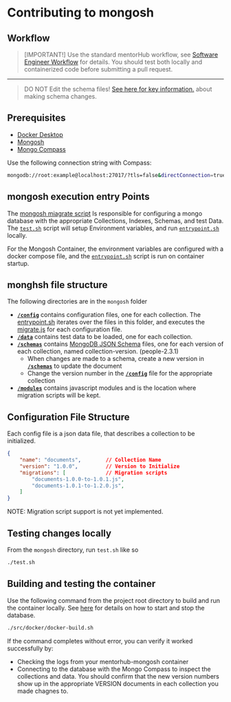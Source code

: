 # Contributing to mongosh

## Workflow

> [IMPORTANT!]
Use the standard mentorHub workflow, see [Software Engineer Workflow](https://github.com/agile-learning-institute/mentorHub/tree/main#software-engineer-workflow) for details. You should test both locally and containerized code before submitting a pull request.
---
> DO NOT Edit the schema files! [See here for key information.](./src/mongosh/schemas/README.md) about making schema changes.

## Prerequisites

- [Docker Desktop](https://www.docker.com/products/docker-desktop/)
- [Mongosh](https://www.mongodb.com/docs/mongodb-shell/install/)
- [Mongo Compass](https://www.mongodb.com/try/download/compass)

Use the following connection string with Compass:

```bash
mongodb://root:example@localhost:27017/?tls=false&directConnection=true
```

## mongosh execution entry Points

The [mongosh miagrate script](./src/mongosh/migrate.js) Is responsible for configuring a mongo database with the appropriate Collections, Indexes, Schemas, and test Data. The [``test.sh``](./src/mongosh/test.sh) script will setup Environment variables, and run [``entrypoint.sh``](./src/mongosh/entrypoint.sh) locally.

For the Mongosh Container, the environment variables are configured with a docker compose file, and the [``entrypoint.sh``](./src/mongosh/entrypoint.sh) script is run on container startup.

## monghsh file structure

The following directories are in the ``mongosh`` folder

- [**``/config``**](./src/mongosh/config/) contains configuration files, one for each collection. The [entrypoint.sh](./src/mongosh/entrypoint.sh) iterates over the files in this folder, and executes the [migrate.js](./src/mongosh/migrate.js) for each configuration file.
- [**``/data``**](./src/mongosh/data/) contains test data to be loaded, one for each collection.
- [**``/schemas``**](./src/mongosh/schemas/) contains [MongoDB JSON Schema](https://www.mongodb.com/docs/manual/reference/operator/query/jsonSchema/#json-schema) files, one for each version of each collection, named collection-version. (people-2.3.1)
  - When changes are made to a schema, create a new version in [**``/schemas``**](./src/mongosh/schemas/) to update the document
  - Change the version number in the [**``/config``**](./src/mongosh/config/) file for the appropriate collection
- [**``/modules``**](./src/mongosh/modules/) contains javascript modules and is the location where migration scripts will be kept.

## Configuration File Structure

Each config file is a json data file, that describes a collection to be initialized.

```json
{
    "name": "documents",        // Collection Name
    "version": "1.0.0",         // Version to Initialize
    "migrations": [             // Migration scripts
        "documents-1.0.0-to-1.0.1.js",
        "documents-1.0.1-to-1.2.0.js",
    ]
}
```

NOTE: Migration script support is not yet implemented.

## Testing changes locally

From the `mongosh` directory, run `test.sh` like so

```bash
./test.sh
```

## Building and testing the container

Use the following command from the project root directory to build and run the container locally. See [here](https://github.com/agile-learning-institute/mentorHub/blob/main/docker-configurations/README.md) for details on how to start and stop the database.

```bash
./src/docker/docker-build.sh
```

If the command completes without error, you can verify it worked successfully by:

- Checking the logs from your mentorhub-mongosh container
- Connecting to the database with the Mongo Compass to inspect the collections and data. You should confirm that the new version numbers show up in the appropriate VERSION documents in each collection you made chagnes to.
